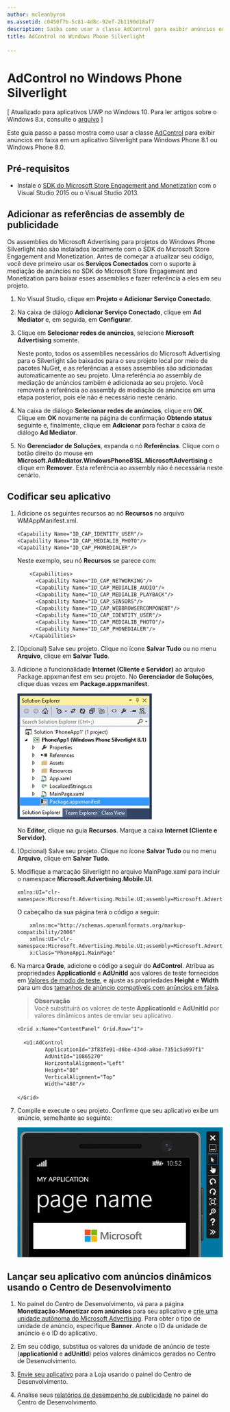 ```yaml
---
author: mcleanbyron
ms.assetid: c0450f7b-5c81-4d8c-92ef-2b1190d18af7
description: Saiba como usar a classe AdControl para exibir anúncios em faixa em um aplicativo Silverlight para Windows Phone 8.1 ou Windows Phone 8.0.
title: AdControl no Windows Phone Silverlight

---
```


# AdControl no Windows Phone Silverlight


\[ Atualizado para aplicativos UWP no Windows 10. Para ler artigos sobre o Windows 8.x, consulte o [arquivo](http://go.microsoft.com/fwlink/p/?linkid=619132) \]

Este guia passo a passo mostra como usar a classe [AdControl](https://msdn.microsoft.com/library/windows/apps/hh524191.aspx) para exibir anúncios em faixa em um aplicativo Silverlight para Windows Phone 8.1 ou Windows Phone 8.0.

## Pré-requisitos

*  Instale o [SDK do Microsoft Store Engagement and Monetization](http://aka.ms/store-em-sdk) com o Visual Studio 2015 ou o Visual Studio 2013.


## Adicionar as referências de assembly de publicidade

Os assemblies do Microsoft Advertising para projetos do Windows Phone Silverlight não são instalados localmente com o SDK do Microsoft Store Engagement and Monetization. Antes de começar a atualizar seu código, você deve primeiro usar os **Serviços Conectados** com o suporte à mediação de anúncios no SDK do Microsoft Store Engagement and Monetization para baixar esses assemblies e fazer referência a eles em seu projeto.

1.  No Visual Studio, clique em **Projeto** e **Adicionar Serviço Conectado**.

2.  Na caixa de diálogo **Adicionar Serviço Conectado**, clique em **Ad Mediator** e, em seguida, em **Configurar**.

3.  Clique em **Selecionar redes de anúncios**, selecione **Microsoft Advertising** somente.

    Neste ponto, todos os assemblies necessários do Microsoft Advertising para o Silverlight são baixados para o seu projeto local por meio de pacotes NuGet, e as referências a esses assemblies são adicionadas automaticamente ao seu projeto. Uma referência ao assembly de mediação de anúncios também é adicionada ao seu projeto. Você removerá a referência ao assembly de mediação de anúncios em uma etapa posterior, pois ele não é necessário neste cenário.

4.  Na caixa de diálogo **Selecionar redes de anúncios**, clique em **OK**. Clique em **OK** novamente na página de confirmação **Obtendo status** seguinte e, finalmente, clique em **Adicionar** para fechar a caixa de diálogo **Ad Mediator**.

5.  No **Gerenciador de Soluções**, expanda o nó **Referências**. Clique com o botão direito do mouse em **Microsoft.AdMediator.WindowsPhone81SL.MicrosoftAdvertising** e clique em **Remover**. Esta referência ao assembly não é necessária neste cenário.

## Codificar seu aplicativo


1.  Adicione os seguintes recursos ao nó **Recursos** no arquivo WMAppManifest.xml.

    ``` syntax
    <Capability Name="ID_CAP_IDENTITY_USER"/>
    <Capability Name="ID_CAP_MEDIALIB_PHOTO"/>
    <Capability Name="ID_CAP_PHONEDIALER"/>
    ```

    Neste exemplo, seu nó **Recursos** se parece com:

    ``` syntax
        <Capabilities>
          <Capability Name="ID_CAP_NETWORKING"/>
          <Capability Name="ID_CAP_MEDIALIB_AUDIO"/>
          <Capability Name="ID_CAP_MEDIALIB_PLAYBACK"/>
          <Capability Name="ID_CAP_SENSORS"/>
          <Capability Name="ID_CAP_WEBBROWSERCOMPONENT"/>
          <Capability Name="ID_CAP_IDENTITY_USER"/>
          <Capability Name="ID_CAP_MEDIALIB_PHOTO"/>
          <Capability Name="ID_CAP_PHONEDIALER"/>
        </Capabilities>
    ```

2.  (Opcional) Salve seu projeto. Clique no ícone **Salvar Tudo** ou no menu **Arquivo**, clique em **Salvar Tudo**.

3.  Adicione a funcionalidade **Internet (Cliente e Servidor)** ao arquivo Package.appxmanifest em seu projeto. No **Gerenciador de Soluções**, clique duas vezes em **Package.appxmanifest**.

    ![wp81silverlightmarkup\-solutionexplorer\-packageappxmanifest](images/13-b98c2a1a-69c3-4018-be0a-6ce010e703e7.jpg)

    No **Editor**, clique na guia **Recursos**. Marque a caixa **Internet (Cliente e Servidor)**.

4.  (Opcional) Salve seu projeto. Clique no ícone **Salvar Tudo** ou no menu **Arquivo**, clique em **Salvar Tudo**.

5.  Modifique a marcação Silverlight no arquivo MainPage.xaml para incluir o namespace **Microsoft.Advertising.Mobile.UI**.

    ``` syntax
    xmlns:UI="clr-namespace:Microsoft.Advertising.Mobile.UI;assembly=Microsoft.Advertising.Mobile.UI"
    ```

    O cabeçalho da sua página terá o código a seguir:

    ``` syntax
        xmlns:mc="http://schemas.openxmlformats.org/markup-compatibility/2006"
        xmlns:UI="clr-namespace:Microsoft.Advertising.Mobile.UI;assembly=Microsoft.Advertising.Mobile.UI"
        x:Class="PhoneApp1.MainPage"
    ```

6.  Na marca **Grade**, adicione o código a seguir do **AdControl**. Atribua as propriedades **ApplicationId** e **AdUnitId** aos valores de teste fornecidos em [Valores de modo de teste](test-mode-values.md), e ajuste as propriedades **Height** e **Width** para um dos [tamanhos de anúncio compatíveis com anúncios em faixa](supported-ad-sizes-for-banner-ads.md).

    > **Observação**  
    Você substituirá os valores de teste **ApplicationId** e **AdUnitId** por valores dinâmicos antes de enviar seu aplicativo.

    ``` syntax
    <Grid x:Name="ContentPanel" Grid.Row="1">

      <UI:AdControl
             ApplicationId="3f83fe91-d6be-434d-a0ae-7351c5a997f1"
             AdUnitId="10865270"
             HorizontalAlignment="Left"
             Height="80"
             VerticalAlignment="Top"
             Width="480"/>

    </Grid>
    ```

7.  Compile e execute o seu projeto. Confirme que seu aplicativo exibe um anúncio, semelhante ao seguinte:

    ![wp81silverlight\-emulatorwithad](images/13-8db1492f-ae1d-439b-9b78-bed8e22fe996.jpg)

## Lançar seu aplicativo com anúncios dinâmicos usando o Centro de Desenvolvimento


1.  No painel do Centro de Desenvolvimento, vá para a página **Monetização**&gt;**Monetizar com anúncios** para seu aplicativo e [crie uma unidade autônoma do Microsoft Advertising](../publish/monetize-with-ads.md). Para obter o tipo de unidade de anúncio, especifique **Banner**. Anote o ID da unidade de anúncio e o ID do aplicativo.

2.  Em seu código, substitua os valores da unidade de anúncio de teste (**applicationId** e **adUnitId**) pelos valores dinâmicos gerados no Centro de Desenvolvimento.

3.  [Envie seu aplicativo](../publish/app-submissions.md) para a Loja usando o painel do Centro de Desenvolvimento.

4.  Analise seus [relatórios de desempenho de publicidade](../publish/advertising-performance-report.md) no painel do Centro de Desenvolvimento.


 


<!--HONumber=May16_HO2-->


